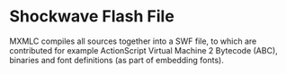 # Shockwave Flash File

MXMLC compiles all sources together into a SWF file, to which are contributed for example ActionScript Virtual Machine 2 Bytecode (ABC), binaries and font definitions (as part of embedding fonts).